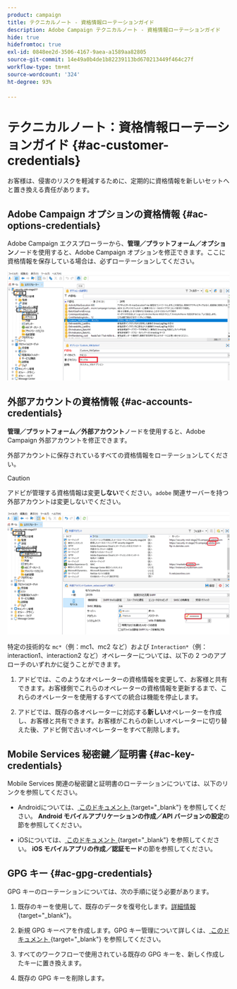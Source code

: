 ```yaml
---
product: campaign
title: テクニカルノート - 資格情報ローテーションガイド
description: Adobe Campaign テクニカルノート - 資格情報ローテーションガイド
hide: true
hidefromtoc: true
exl-id: 0848ee2d-3506-4167-9aea-a1589aa82805
source-git-commit: 14e49a0b4de1b82239113bd670213449f464c27f
workflow-type: tm+mt
source-wordcount: '324'
ht-degree: 93%

---
```


# テクニカルノート：資格情報ローテーションガイド {#ac-customer-credentials}

お客様は、侵害のリスクを軽減するために、定期的に資格情報を新しいセットへと置き換える責任があります。

## Adobe Campaign オプションの資格情報 {#ac-options-credentials}

Adobe Campaign エクスプローラーから、**管理／プラットフォーム／オプション**&#x200B;ノードを使用すると、Adobe Campaign オプションを修正できます。ここに資格情報を保存している場合は、必ずローテーションしてください。

![](assets/technote-2.png)

## 外部アカウントの資格情報 {#ac-accounts-credentials}

**管理／プラットフォーム／外部アカウント**&#x200B;ノードを使用すると、Adobe Campaign 外部アカウントを修正できます。

外部アカウントに保存されているすべての資格情報をローテーションしてください。

>[!CAUTION]
>
>アドビが管理する資格情報は変更&#x200B;**しない**&#x200B;でください。`adobe` 関連サーバーを持つ外部アカウントは変更しないでください。

![](assets/technote-1.png)

特定の技術的な `mc*`（例：mc1、mc2 など）および `Interaction*`（例：interaction1、interaction2 など）オペレーターについては、以下の 2 つのアプローチのいずれかに従うことができます。

1. アドビでは、このようなオペレーターの資格情報を変更して、お客様と共有できます。お客様側でこれらのオペレーターの資格情報を更新するまで、これらのオペレーターを使用するすべての統合は機能を停止します。

1. アドビでは、既存の各オペレーターに対応する&#x200B;**新しい**&#x200B;オペレーターを作成し、お客様と共有できます。お客様がこれらの新しいオペレーターに切り替えた後、アドビ側で古いオペレーターをすべて削除します。


## Mobile Services 秘密鍵／証明書  {#ac-key-credentials}

Mobile Services 関連の秘密鍵と証明書のローテーションについては、以下のリンクを参照してください。

* Androidについては、[ このドキュメント ](https://experienceleague.adobe.com/ja/docs/campaign-classic/using/sending-messages/sending-push-notifications/configure-the-mobile-app/configuring-the-mobile-application-android){target="_blank"} を参照してください。
**Android モバイルアプリケーションの作成／API バージョンの設定**&#x200B;の節を参照してください。

* iOSについては、[ このドキュメント ](https://experienceleague.adobe.com/ja/docs/campaign-classic/using/sending-messages/sending-push-notifications/configure-the-mobile-app/configuring-the-mobile-application){target="_blank"} を参照してください。
**iOS モバイルアプリの作成／認証モード**&#x200B;の節を参照してください。

## GPG キー {#ac-gpg-credentials}

GPG キーのローテーションについては、次の手順に従う必要があります。

1. 既存のキーを使用して、既存のデータを復号化します。[詳細情報](https://experienceleague.adobe.com/ja/docs/control-panel/using/instances-settings/gpg-keys-management#decrypting-data){target="_blank"}。

1. 新規 GPG キーペアを作成します。GPG キー管理について詳しくは、[ このドキュメント ](https://experienceleague.adobe.com/ja/docs/control-panel/using/instances-settings/gpg-keys-management#decrypting-data){target="_blank"} を参照してください。

1. すべてのワークフローで使用されている既存の GPG キーを、新しく作成したキーに置き換えます。

1. 既存の GPG キーを削除します。
